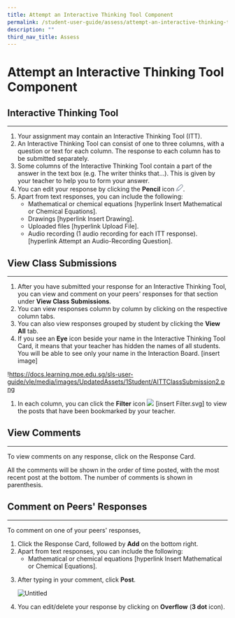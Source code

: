 ```yaml
---
title: Attempt an Interactive Thinking Tool Component
permalink: /student-user-guide/assess/attempt-an-interactive-thinking-tool-component/
description: ""
third_nav_title: Assess
---
```

<h1 id="attempt-an-interactive-thinking-tool-component">Attempt an Interactive Thinking Tool Component</h1>
<h2 id="-interactive-thinking-tool-"><strong>Interactive Thinking Tool</strong></h2>
<hr>
<ol>
<li>Your assignment may contain an Interactive Thinking Tool (ITT).</li>
<li>An Interactive Thinking Tool can consist of one to three columns, with a question or text for each column. The response to each column has to be submitted separately.</li>
<li>Some columns of the Interactive Thinking Tool contain a part of the answer in the text box (e.g. The writer thinks that…). This is given by your teacher to help you to form your answer.</li>
<li>You can edit your response by clicking the <strong>Pencil</strong> icon <img style="width:1rem; display: inline;" src="/images/Icons/Pencil.svg">.</li>
<li>Apart from text responses, you can include the following:<ul>
<li>Mathematical or chemical equations [hyperlink Insert Mathematical or Chemical Equations].</li>
<li>Drawings [hyperlink Insert Drawing].</li>
<li>Uploaded files [hyperlink Upload File].</li>
<li>Audio recording (1 audio recording for each ITT response). [hyperlink Attempt an Audio-Recording Question].</li>
</ul>
</li>
</ol>
<h2 id="-view-class-submissions-"><strong>View Class Submissions</strong></h2>
<hr>
<ol>
<li>After you have submitted your response for an Interactive Thinking Tool, you can view and comment on your peers' responses for that section under <strong>View Class Submissions</strong>.</li>
<li>You can view responses column by column by clicking on the respective column tabs.</li>
<li>You can also view responses grouped by student by clicking the <strong>View All</strong> tab.</li>
<li>If you see an <strong>Eye</strong> icon beside your name in the Interactive Thinking Tool Card, it means that your teacher has hidden the names of all students. You will be able to see only your name in the Interaction Board. [insert image]</li>
</ol>
<p>!<a href="https://docs.learning.moe.edu.sg/sls-user-guide/vle/media/images/UpdatedAssets/1Student/AITTClassSubmission2.png">https://docs.learning.moe.edu.sg/sls-user-guide/vle/media/images/UpdatedAssets/1Student/AITTClassSubmission2.png</a></p>
<ol>
<li>In each column, you can click the <strong>Filter</strong> icon <img style="width:1rem; display: inline;" src="/images/Icons/Filter.svg"> [insert Filter.svg] to view the posts that have been bookmarked by your teacher.</li>
</ol>
<h2 id="-view-comments-"><strong>View Comments</strong></h2>
<hr>
<p>To view comments on any response, click on the Response Card.</p>
<p>All the comments will be shown in the order of time posted, with the most recent post at the bottom. The number of comments is shown in parenthesis.</p>
<h2 id="-comment-on-peers-responses-"><strong>Comment on Peers' Responses</strong></h2>
<hr>
<p>To comment on one of your peers' responses,</p>
<ol>
<li>Click the Response Card, followed by <strong>Add</strong> on the bottom right.</li>
<li>Apart from text responses, you can include the following:<ul>
<li>Mathematical or chemical equations [hyperlink Insert Mathematical or Chemical Equations].</li>
</ul>
</li>
<li><p>After typing in your comment, click <strong>Post</strong>.</p>
<p> <img alt="Untitled" src="https://s3-us-west-2.amazonaws.com/secure.notion-static.com/59a9581d-83c5-40b8-b1a4-9c5436771901/Untitled.png"></p>
</li>
<li><p>You can edit/delete your response by clicking on <strong>Overflow</strong> (<strong>3 dot</strong> icon).</p>
</li>
</ol>